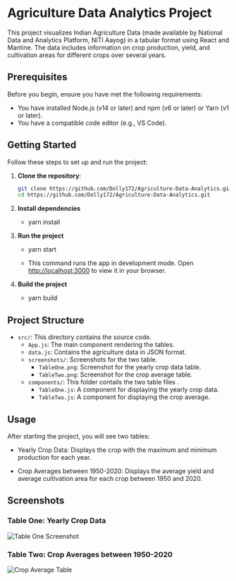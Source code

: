 # Agriculture Data Analytics Project

This project visualizes Indian Agriculture Data (made available by National Data and Analytics Platform, NITI Aayog) in a tabular format using React and Mantine. The data includes information on crop production, yield, and cultivation areas for different crops over several years.

## Prerequisites

Before you begin, ensure you have met the following requirements:

- You have installed Node.js (v14 or later) and npm (v6 or later) or Yarn (v1 or later).
- You have a compatible code editor (e.g., VS Code).

## Getting Started

Follow these steps to set up and run the project:

1. **Clone the repository**:

   ```bash
   git clone https://github.com/Dolly172/Agriculture-Data-Analytics.git
   cd https://github.com/Dolly172/Agriculture-Data-Analytics.git

2. **Install dependencies**

   - yarn install

3. **Run the project**

   - yarn start

   - This command runs the app in development mode. Open [http://localhost:3000](http://localhost:3000) to view it in your browser.

4. **Build the project**

   - yarn build

## Project Structure 

- `src/`: This directory contains the source code.
  - `App.js`: The main component rendering the tables.
  - `data.js`: Contains the agriculture data in JSON format.
  - `screenshots/`: Screenshots for the two table.
     - `TableOne.png`: Screenshot for the yearly crop data table.
     - `TableTwo.png`: Screenshot for the crop average table.
  - `components/`: This folder contails the two table files .
     - `TableOne.js`: A component for displaying the yearly crop data.
     - `TableTwo.js`: A component for displaying the crop average.

## Usage

After starting the project, you will see two tables:

- Yearly Crop Data: Displays the crop with the maximum and minimum production for each year.

- Crop Averages between 1950-2020: Displays the average yield and average cultivation area for each crop between 1950 and 2020.

## Screenshots

  ### Table One: Yearly Crop Data

  ![Table One Screenshot](https://github.com/Dolly172/Agriculture-Data-Analytics/raw/main/src/screenshots/TableOne.png)

  ### Table Two: Crop Averages between 1950-2020

  ![Crop Average Table](https://github.com/Dolly172/Agriculture-Data-Analytics/raw/main/src/screenshots/TableTwo.png)
